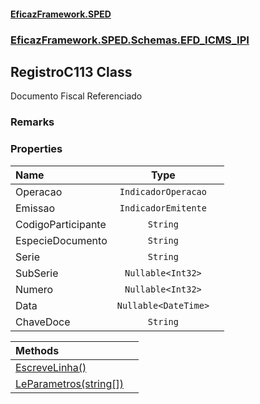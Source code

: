 #### [EficazFramework.SPED](EficazFrameworkSPED.md 'EficazFramework SPED')
### [EficazFramework.SPED.Schemas.EFD_ICMS_IPI](EficazFramework.SPED.Schemas.EFD_ICMS_IPI.md 'EficazFramework.SPED.Schemas.EFD_ICMS_IPI')

## RegistroC113 Class

Documento Fiscal Referenciado

### Remarks
### Properties

| Name | Type | |
| :--- | :---: | :--- |
| Operacao | `IndicadorOperacao` |  |
| Emissao | `IndicadorEmitente` |  |
| CodigoParticipante | `String` |  |
| EspecieDocumento | `String` |  |
| Serie | `String` |  |
| SubSerie | `Nullable<Int32>` |  |
| Numero | `Nullable<Int32>` |  |
| Data | `Nullable<DateTime>` |  |
| ChaveDoce | `String` |  |

| Methods | |
| :--- | :--- |
| [EscreveLinha()](EficazFramework.SPED.Schemas.EFD_ICMS_IPI/RegistroC113/EscreveLinha().md 'EficazFramework.SPED.Schemas.EFD_ICMS_IPI.RegistroC113.EscreveLinha()') | |
| [LeParametros(string[])](EficazFramework.SPED.Schemas.EFD_ICMS_IPI/RegistroC113/LeParametros(string[]).md 'EficazFramework.SPED.Schemas.EFD_ICMS_IPI.RegistroC113.LeParametros(string[])') | |
